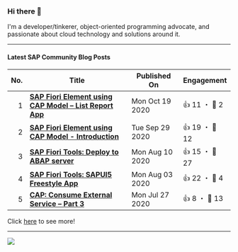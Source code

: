 ### Hi there 👋

I'm a developer/tinkerer, object-oriented programming advocate, and passionate about cloud technology and solutions around it.

***

#### Latest SAP Community Blog Posts

| No. | Title | Published On | Engagement |
| ---:| ----- | ------------ | ---------- |
| 1 | **[SAP Fiori Element using CAP Model – List Report App](https:&#x2F;&#x2F;blogs.sap.com&#x2F;?p&#x3D;1203828)** | Mon Oct 19 2020 | 👍 11 ・ 💬 2 |
| 2 | **[SAP Fiori Element using CAP Model - Introduction](https:&#x2F;&#x2F;blogs.sap.com&#x2F;?p&#x3D;1191392)** | Tue Sep 29 2020 | 👍 19 ・ 💬 12 |
| 3 | **[SAP Fiori Tools: Deploy to ABAP server](https:&#x2F;&#x2F;blogs.sap.com&#x2F;?p&#x3D;1161581)** | Mon Aug 10 2020 | 👍 15 ・ 💬 27 |
| 4 | **[SAP Fiori Tools: SAPUI5 Freestyle App](https:&#x2F;&#x2F;blogs.sap.com&#x2F;?p&#x3D;1156521)** | Mon Aug 03 2020 | 👍 22 ・ 💬 4 |
| 5 | **[CAP: Consume External Service – Part 3](https:&#x2F;&#x2F;blogs.sap.com&#x2F;?p&#x3D;1151427)** | Mon Jul 27 2020 | 👍 8 ・ 💬 13 |

Click [here](sap-community.md) to see more!

***

[![](https://github.com/jcailan/jcailan/workflows/BUILD/badge.svg)](https://github.com/jcailan/jcailan/actions)